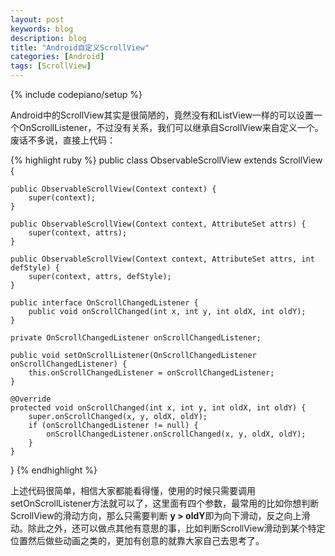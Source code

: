 ```yaml
---
layout: post
keywords: blog
description: blog
title: "Android自定义ScrollView"
categories: [Android]
tags: [ScrollView]
---
```

{% include codepiano/setup %}

Android中的ScrollView其实是很简陋的，竟然没有和ListView一样的可以设置一个OnScrollListener，不过没有关系，我们可以继承自ScrollView来自定义一个。废话不多说，直接上代码：

{% highlight ruby %}
public class ObservableScrollView extends ScrollView {

    public ObservableScrollView(Context context) {
        super(context);
    }

    public ObservableScrollView(Context context, AttributeSet attrs) {
        super(context, attrs);
    }

    public ObservableScrollView(Context context, AttributeSet attrs, int defStyle) {
        super(context, attrs, defStyle);
    }

    public interface OnScrollChangedListener {
        public void onScrollChanged(int x, int y, int oldX, int oldY);
    }

    private OnScrollChangedListener onScrollChangedListener;

    public void setOnScrollListener(OnScrollChangedListener onScrollChangedListener) {
        this.onScrollChangedListener = onScrollChangedListener;
    }

    @Override
    protected void onScrollChanged(int x, int y, int oldX, int oldY) {
        super.onScrollChanged(x, y, oldX, oldY);
        if (onScrollChangedListener != null) {
            onScrollChangedListener.onScrollChanged(x, y, oldX, oldY);
        }
    }
}
{% endhighlight %}

上述代码很简单，相信大家都能看得懂，使用的时候只需要调用setOnScrollListener方法就可以了，这里面有四个参数，最常用的比如你想判断ScrollView的滑动方向，那么只需要判断 **y > oldY**即为向下滑动，反之向上滑动。除此之外，还可以做点其他有意思的事，比如判断ScrollView滑动到某个特定位置然后做些动画之类的，更加有创意的就靠大家自己去思考了。

